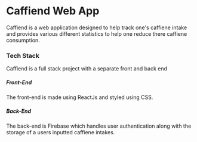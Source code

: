 # Caffiend Web App

Caffiend is a web application designed to help track one's caffiene intake and provides various different statistics to help one reduce there caffiene consumption. 
<h3>Tech Stack</h3>
Caffiend is a full stack project with a separate front and back end
<h5>Front-End</h5>
The front-end is made using ReactJs and styled using CSS.  
<h5>Back-End</h5>
The back-end is Firebase which handles user authentication along with the storage of a users inputted caffiene intakes. 
